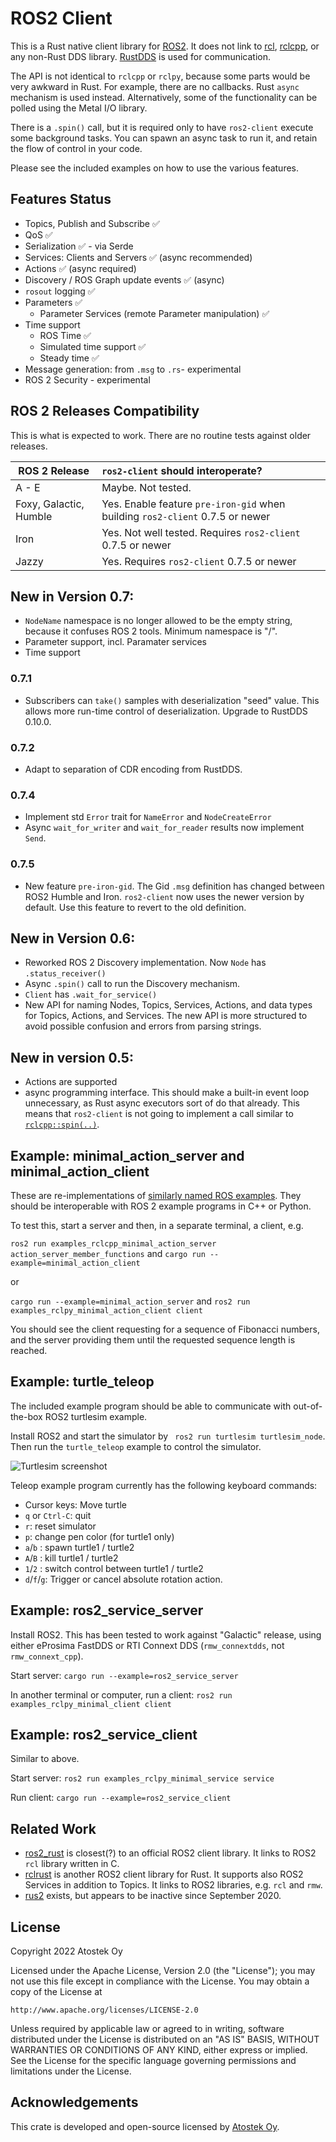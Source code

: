 # ROS2 Client

This is a Rust native client library for [ROS2](https://docs.ros.org/en/galactic/index.html). 
It does not link to [rcl](https://github.com/ros2/rcl), 
[rclcpp](https://docs.ros2.org/galactic/api/rclcpp/index.html), or any non-Rust DDS library. 
[RustDDS](https://github.com/jhelovuo/RustDDS) is used for communication.

The API is not identical to `rclcpp` or `rclpy`, because some parts would be very awkward in Rust. For example, there are no callbacks. Rust `async` mechanism is used instead. Alternatively, some of the functionality can be polled using the Metal I/O library.

There is a `.spin()` call, but it is required only to have `ros2-client` execute some background tasks. You can spawn an async task to run it, and retain the flow of control in your code.

Please see the included examples on how to use the various features.

## Features Status

* Topics, Publish and Subscribe ✅
* QoS ✅
* Serialization ✅ - via Serde
* Services: Clients and Servers ✅ (async recommended)
* Actions ✅ (async required)
* Discovery / ROS Graph update events ✅ (async)
* `rosout` logging ✅
* Parameters ✅
    * Parameter Services (remote Parameter manipulation) ✅
* Time support
    * ROS Time ✅
    * Simulated time support ✅
    * Steady time ✅
* Message generation: from `.msg` to `.rs`- experimental
* ROS 2 Security - experimental

## ROS 2 Releases Compatibility

This is what is expected to work. There are no routine tests against older releases.

| ROS 2 Release | `ros2-client` should interoperate? |
| ------------- | :------------ |
| A - E         | Maybe. Not tested. |
| Foxy, Galactic, Humble | Yes. Enable feature `pre-iron-gid` when building `ros2-client` 0.7.5 or newer |
| Iron  | Yes. Not well tested. Requires `ros2-client` 0.7.5 or newer |
| Jazzy | Yes. Requires `ros2-client` 0.7.5 or newer | 


## New in Version 0.7:
* `NodeName` namespace is no longer allowed to be the empty string, because it confuses ROS 2 tools. Minimum namespace is "/".
* Parameter support, incl. Paramater services
* Time support

### 0.7.1
* Subscribers can `take()` samples with deserialization "seed" value. 
This allows more run-time control of deserialization. Upgrade to RustDDS 0.10.0.

### 0.7.2
* Adapt to separation of CDR encoding from RustDDS.

### 0.7.4
* Implement std `Error` trait for `NameError` and `NodeCreateError`
* Async `wait_for_writer` and `wait_for_reader` results now implement `Send`.

### 0.7.5
* New feature `pre-iron-gid`. The Gid `.msg` definition has changed between ROS2 Humble and Iron. `ros2-client` now uses the newer version by default. Use this feature to revert to the old definition.

## New in Version 0.6:

* Reworked ROS 2 Discovery implementation. Now `Node` has `.status_receiver()`
* Async `.spin()` call to run the Discovery mechanism.
* `Client` has `.wait_for_service()`
* New API for naming Nodes, Topics, Services, Actions, and data types for Topics, Actions, and Services. The new API is more structured to avoid possible confusion and errors from parsing strings.

## New in version 0.5:

* Actions are supported
* async programming interface. This should make a built-in event loop unnecessary, as Rust async executors sort of do that already. This means that `ros2-client` is not going to implement a call similar to  [`rclcpp::spin(..)`](https://docs.ros.org/en/rolling/Concepts/Intermediate/About-Executors.html).

## Example: minimal_action_server and minimal_action_client

These are re-implementations of [similarly named ROS examples](https://docs.ros.org/en/iron/Tutorials/Intermediate/Writing-an-Action-Server-Client/Cpp.html). They should be interoperable with ROS 2 example programs in C++ or Python.

To test this, start a server and then, in a separate terminal, a client, e.g.

`ros2 run examples_rclcpp_minimal_action_server action_server_member_functions`
and
`cargo run --example=minimal_action_client`

or

`cargo run --example=minimal_action_server`
and
`ros2 run examples_rclpy_minimal_action_client client`

You should see the client requesting for a sequence of Fibonacci numbers, and the server providing them until the requested sequence length is reached.

## Example: turtle_teleop

The included example program should be able to communicate with out-of-the-box ROS2 turtlesim example.

Install ROS2 and start the simulator by ` ros2 run turtlesim turtlesim_node`. Then run the `turtle_teleop` example to control the simulator.

![Turtlesim screenshot](examples/turtle_teleop/screenshot.png)

Teleop example program currently has the following keyboard commands:

* Cursor keys: Move turtle
* `q` or `Ctrl-C`: quit
* `r`: reset simulator
* `p`: change pen color (for turtle1 only)
* `a`/`b` : spawn turtle1 / turtle2
* `A`/`B` : kill turtle1 / turtle2
* `1`/`2` : switch control between turtle1 / turtle2
* `d`/`f`/`g`: Trigger or cancel absolute rotation action.

## Example: ros2_service_server

Install ROS2. This has been tested to work against "Galactic" release, using either eProsima FastDDS or RTI Connext DDS (`rmw_connextdds`, not `rmw_connext_cpp`). 

Start server: `cargo run --example=ros2_service_server`

In another terminal or computer, run a client: `ros2 run examples_rclpy_minimal_client client`

## Example: ros2_service_client

Similar to above.

Start server: `ros2 run examples_rclpy_minimal_service service`

Run client: `cargo run --example=ros2_service_client`

## Related Work

* [ros2_rust](https://github.com/ros2-rust/ros2_rust) is closest(?) to an official ROS2 client library. It links to ROS2 `rcl` library written in C.
* [rclrust](https://github.com/rclrust/rclrust) is another ROS2 client library for Rust. It supports also ROS2 Services in addition to Topics. It links to ROS2 libraries, e.g. `rcl` and `rmw`.
* [rus2](https://github.com/marshalshi/rus2) exists, but appears to be inactive since September 2020.

## License

Copyright 2022 Atostek Oy

Licensed under the Apache License, Version 2.0 (the "License");
you may not use this file except in compliance with the License.
You may obtain a copy of the License at

    http://www.apache.org/licenses/LICENSE-2.0

Unless required by applicable law or agreed to in writing, software
distributed under the License is distributed on an "AS IS" BASIS,
WITHOUT WARRANTIES OR CONDITIONS OF ANY KIND, either express or implied.
See the License for the specific language governing permissions and
limitations under the License.

## Acknowledgements

This crate is developed and open-source licensed by [Atostek Oy](https://www.atostek.com/).
